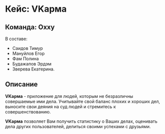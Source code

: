 # Кейс: VKарма
## Команда: Oxxy
В составе:
<ul>
  <li>Саидов Тимур</li>
  <li>Мануйлов Егор</li>
  <li>Фам Полина</li>
  <li>Будажапов Эрдэм</li>
  <li>Зверева Екатерина.</li>
</ul>

## Описание
<p><b>VKарма</b> - приложение для людей, которым не безразличны совершаемые ими дела. Учитывайте свой баланс плохих и хороших дел, выносите свои деяния на суд людей и стремитесь к совершенствованию.</p>
<b>VKарма</b> позволяет Вам получить статистику о Ваших делах, оценивать дела других пользователей, делиться своими успехами с друзьями.

